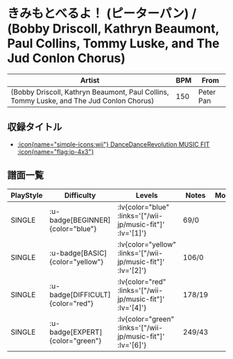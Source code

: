 # きみもとべるよ！ (ピーターパン) / (Bobby Driscoll, Kathryn Beaumont, Paul Collins, Tommy Luske, and The Jud Conlon Chorus)

|Artist|BPM|From|
|------|---|----|
|(Bobby Driscoll, Kathryn Beaumont, Paul Collins, Tommy Luske, and The Jud Conlon Chorus)|150|Peter Pan|

## 収録タイトル

- [ :icon{name="simple-icons:wii"} DanceDanceRevolution MUSIC FIT :icon{name="flag:jp-4x3"} ](/wii-jp/music-fit)

## 譜面一覧

|PlayStyle|Difficulty|Levels|Notes|Movie|
|---------|----------|------|-----|-----|
|SINGLE| :u-badge[BEGINNER]{color="blue"} | :lv{color="blue" :links='["/wii-jp/music-fit"]' :lv='[1]'} |69/0||
|SINGLE| :u-badge[BASIC]{color="yellow"} | :lv{color="yellow" :links='["/wii-jp/music-fit"]' :lv='[2]'} |106/0||
|SINGLE| :u-badge[DIFFICULT]{color="red"} | :lv{color="red" :links='["/wii-jp/music-fit"]' :lv='[4]'} |178/19||
|SINGLE| :u-badge[EXPERT]{color="green"} | :lv{color="green" :links='["/wii-jp/music-fit"]' :lv='[6]'} |249/43||
